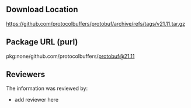 ## Download Location

https://github.com/protocolbuffers/protobuf/archive/refs/tags/v21.11.tar.gz

## Package URL (purl)

pkg:none/github.com/protocolbuffers/protobuf@21.11

## Reviewers

The information was reviewed by:

* add reviewer here